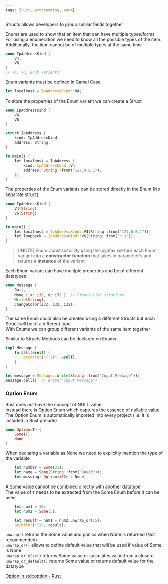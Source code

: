 ```yaml
---
tags: [rust, programming, enum]
---
```


Structs allows developers to group similar fields together  

Enums are used to show that an item that can have multiple types/forms  
For using a enumeration we need to know all the possible types of the item. Additionally, the item cannot be of multiple types at the same time

```rust
enum IpAddressKind {
    V4,
    V6,
}
// V4, V6: Enum Varients
```

Enum variants must be defined in Camel Case

```rust
let localhost = IpAddressKind::V4;
```

To store the properties of the Enum variant we can create a Struct

```rust
enum IpAddressKind {
    V4,
    V6,
}

struct IpAddress {
    kind: IpAddressKind,
    address: String,
}

fn main() {
    let localhost = IpAddress {
        kind: IpAddressKind::V4,
        address: String::from("127.0.0.1"),
    };
}
```

The properties of the Enum variants can be stored directly in the Enum (No separate struct)

```rust
enum IpAddressKind {
    V4(String),
    V6(String),
}

fn main() {
    let localhost = IpAddressKind::V4(String::from("127.0.0.1"));
    let loopback = IpAddressKind::V6(String::from("::1"));
}

```

> [!NOTE] Enum Constructor
> By using this syntax we turn each Enum variant into a **constructor function** that takes in parameter's and returns a **instance** of the variant

Each Enum variant can have multiple properties and be of different datatypes  

```rust
enum Message {
    Quit,
    Move { x: i32, y: i32 }, // Struct-like structure
    Write(String),
    ChangeColor(i32, i32, i32),
}
```

The same Enum could also be created using 4 different Structs but each Struct will be of a different type  
With Enums we can group different variants of the same item together

Similar to Structs Methods can be declared on Enums

```rust
impl Message {
    fn call(&self) {
        println!("{:?}", &self);
    }
}

let message = Message::Write(String::from("Input Message"));
message.call(); // Write("Input Message")
```

### Option Enum

Rust does not have the concept of NULL value  
Instead there is Option Enum which captures the essence of nullable value  
The Option Enum is automatically imported into every project (i.e. it is included in Rust prelude)

```rust
enum Option<T> {
    Some(T),
    None
}
```

When declaring a variable as None we need to explicitly mention the type of the variable

```rust
    let number = Some(21);
    let name = Some(String::from("David"));
    let missing: Option<i32> = None;
```

A Some value cannot be combined directly with another datatype  
The value of `T` needs to be extracted from the Some Enum before it can be used  

```rust
    let num1 = 10;
    let num2 = Some(5);

    let result = num1 + num2.unwrap_or(15);
    println!("{}", result);
```

`unwrap()` returns the Some value and panics when None is returned (Not recommended)  
`unwrap_or()` allows to define default value that will be used if value of Some is None  
`unwrap_or_else()` returns Some value or calculates value from a closure  
`unwrap_or_default()` returns Some value or returns default value for the datatype

[Option in std::option - Rust](https://doc.rust-lang.org/std/option/enum.Option.html)
